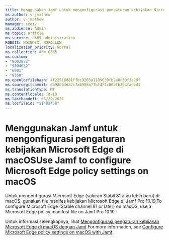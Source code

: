 ```yaml
---
title: Menggunakan Jamf untuk mengonfigurasi pengaturan kebijakan Microsoft Edge di macOS
ms.author: v-jmathew
author: v-jmathew
manager: scotv
ms.audience: Admin
ms.topic: article
ms.service: o365-administration
ROBOTS: NOINDEX, NOFOLLOW
localization_priority: Normal
ms.collection: Adm_O365
ms.custom:
- "9003852"
- "9004632"
- "6901"
- "8360"
ms.openlocfilehash: 4f22518d81ffbc9205a1185638fb2a8c30f3a29f
ms.sourcegitcommit: db908b3da2c7a6508a77bf4f2c80afb294fadbd1
ms.translationtype: MT
ms.contentlocale: id-ID
ms.lasthandoff: 03/29/2021
ms.locfileid: "51403458"
---
```

# <a name="use-jamf-to-configure-microsoft-edge-policy-settings-on-macos"></a><span data-ttu-id="297f9-102">Menggunakan Jamf untuk mengonfigurasi pengaturan kebijakan Microsoft Edge di macOS</span><span class="sxs-lookup"><span data-stu-id="297f9-102">Use Jamf to configure Microsoft Edge policy settings on macOS</span></span>

<span data-ttu-id="297f9-103">Untuk mengonfigurasi Microsoft Edge (saluran Stabil 81 atau lebih baru) di macOS, gunakan file manifes kebijakan Microsoft Edge di Jamf Pro 10.19.</span><span class="sxs-lookup"><span data-stu-id="297f9-103">To configure Microsoft Edge (Stable channel 81 or later) on macOS, use a Microsoft Edge policy manifest file on Jamf Pro 10.19.</span></span>

<span data-ttu-id="297f9-104">Untuk informasi selengkapnya, lihat [Mengonfigurasi pengaturan kebijakan Microsoft Edge di macOS dengan Jamf](https://go.microsoft.com/fwlink/?linkid=2134761).</span><span class="sxs-lookup"><span data-stu-id="297f9-104">For more information, see [Configure Microsoft Edge policy settings on macOS with Jamf](https://go.microsoft.com/fwlink/?linkid=2134761).</span></span>
